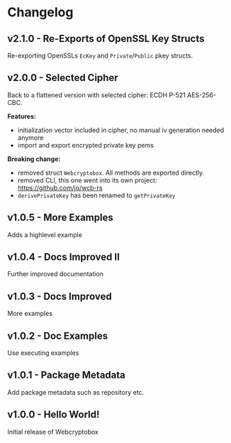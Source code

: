# Changelog

## v2.1.0 - Re-Exports of OpenSSL Key Structs
Re-exporting OpenSSLs `EcKey` and `Private`/`Public` pkey structs.

## v2.0.0 - Selected Cipher
Back to a flattened version with selected cipher: ECDH P-521 AES-256-CBC.

**Features:**
* initialization vector included in cipher, no manual iv generation needed anymore
* import and export encrypted private key pems

**Breaking change:**
* removed struct `Webcryptobox`. All methods are exported directly.
* removed CLI, this one went into its own project: https://github.com/jo/wcb-rs
* `derivePrivateKey` has been renamed to `getPrivateKey`

## v1.0.5 - More Examples
Adds a highlevel example

## v1.0.4 - Docs Improved II
Further improved documentation

## v1.0.3 - Docs Improved
More examples

## v1.0.2 - Doc Examples
Use executing examples

## v1.0.1 - Package Metadata
Add package metadata such as repository etc.

## v1.0.0 - Hello World!
Initial release of Webcryptobox
